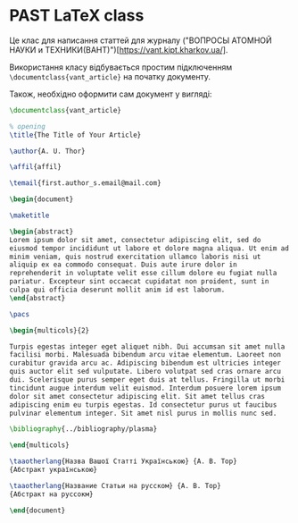 # PAST LaTeX class

Це клас для написання статтей для журналу ("ВОПРОСЫ АТОМНОЙ HАУКИ и ТЕХНИКИ(ВАНТ)")[https://vant.kipt.kharkov.ua/].

Використання класу відбувається простим підключенням `\documentclass{vant_article}` на початку документу.

Також, необхідно оформити сам документ у вигляді:

```latex
\documentclass{vant_article}

% opening
\title{The Title of Your Article}

\author{A. U. Thor}

\affil{affil}

\temail{first.author_s.email@mail.com}

\begin{document}

\maketitle

\begin{abstract}
Lorem ipsum dolor sit amet, consectetur adipiscing elit, sed do
eiusmod tempor incididunt ut labore et dolore magna aliqua. Ut enim ad
minim veniam, quis nostrud exercitation ullamco laboris nisi ut
aliquip ex ea commodo consequat. Duis aute irure dolor in
reprehenderit in voluptate velit esse cillum dolore eu fugiat nulla
pariatur. Excepteur sint occaecat cupidatat non proident, sunt in
culpa qui officia deserunt mollit anim id est laborum.
\end{abstract}

\pacs

\begin{multicols}{2}

Turpis egestas integer eget aliquet nibh. Dui accumsan sit amet nulla
facilisi morbi. Malesuada bibendum arcu vitae elementum. Laoreet non
curabitur gravida arcu ac. Adipiscing bibendum est ultricies integer
quis auctor elit sed vulputate. Libero volutpat sed cras ornare arcu
dui. Scelerisque purus semper eget duis at tellus. Fringilla ut morbi
tincidunt augue interdum velit euismod. Interdum posuere lorem ipsum
dolor sit amet consectetur adipiscing elit. Sit amet tellus cras
adipiscing enim eu turpis egestas. Id consectetur purus ut faucibus
pulvinar elementum integer. Sit amet nisl purus in mollis nunc sed.

\bibliography{../bibliography/plasma}

\end{multicols}

\taaotherlang{Назва Вашої Статті Українською} {А. В. Тор}
{Абстракт українською}

\taaotherlang{Название Статьи на русском} {А. В. Тор}
{Абстракт на руссокм}

\end{document}
```
